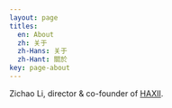 ```yaml
---
layout: page
titles:
  en: About
  zh: 关于
  zh-Hans: 关于
  zh-Hant: 關於
key: page-about
---
```


Zichao Li, director & co-founder of [HAXII](http://www.haxii.com).
